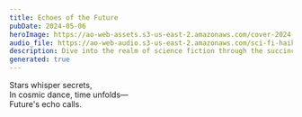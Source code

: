 ```yaml
---
title: Echoes of the Future
pubDate: 2024-05-06
heroImage: https://ao-web-assets.s3-us-east-2.amazonaws.com/cover-2024-05-05-10-31-07.png
audio_file: https://ao-web-audio.s3-us-east-2.amazonaws.com/sci-fi-haiku-2024-05-06.mp3
description: Dive into the realm of science fiction through the succinct and evocative form of haiku, exploring futuristic landscapes and cosmic mysteries.
generated: true
---
```


Stars whisper secrets,  
In cosmic dance, time unfolds—  
Future's echo calls.
